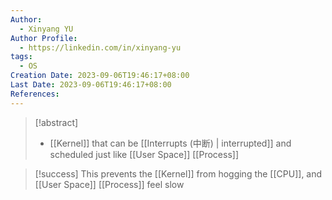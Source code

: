 ```yaml
---
Author:
  - Xinyang YU
Author Profile:
  - https://linkedin.com/in/xinyang-yu
tags:
  - OS
Creation Date: 2023-09-06T19:46:17+08:00
Last Date: 2023-09-06T19:46:17+08:00
References:
---
```

>[!abstract]
>- [[Kernel]] that can be [[Interrupts (中断) | interrupted]] and scheduled just like [[User Space]] [[Process]]

>[!success] This prevents the [[Kernel]] from hogging the [[CPU]], and [[User Space]] [[Process]] feel slow
